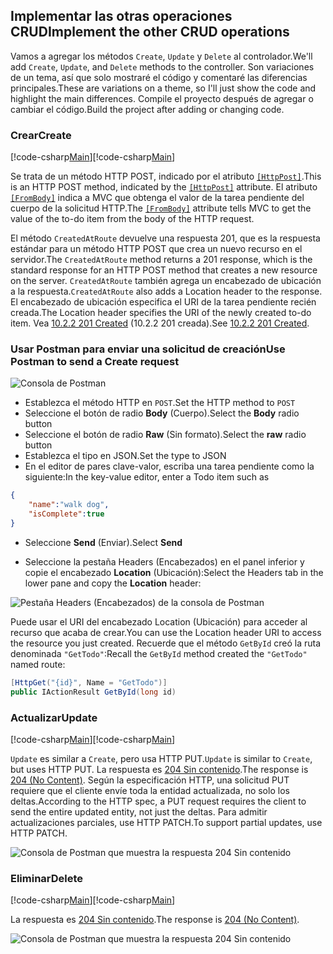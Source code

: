 ## <a name="implement-the-other-crud-operations"></a><span data-ttu-id="d89a3-101">Implementar las otras operaciones CRUD</span><span class="sxs-lookup"><span data-stu-id="d89a3-101">Implement the other CRUD operations</span></span>

<span data-ttu-id="d89a3-102">Vamos a agregar los métodos `Create`, `Update` y `Delete` al controlador.</span><span class="sxs-lookup"><span data-stu-id="d89a3-102">We'll add `Create`, `Update`, and `Delete` methods to the controller.</span></span> <span data-ttu-id="d89a3-103">Son variaciones de un tema, así que solo mostraré el código y comentaré las diferencias principales.</span><span class="sxs-lookup"><span data-stu-id="d89a3-103">These are variations on a theme, so I'll just show the code and highlight the main differences.</span></span> <span data-ttu-id="d89a3-104">Compile el proyecto después de agregar o cambiar el código.</span><span class="sxs-lookup"><span data-stu-id="d89a3-104">Build the project after adding or changing code.</span></span>

### <a name="create"></a><span data-ttu-id="d89a3-105">Crear</span><span class="sxs-lookup"><span data-stu-id="d89a3-105">Create</span></span>

<span data-ttu-id="d89a3-106">[!code-csharp[Main](../../tutorials/first-web-api/sample/TodoApi/Controllers/TodoController.cs?name=snippet_Create)]</span><span class="sxs-lookup"><span data-stu-id="d89a3-106">[!code-csharp[Main](../../tutorials/first-web-api/sample/TodoApi/Controllers/TodoController.cs?name=snippet_Create)]</span></span>

<span data-ttu-id="d89a3-107">Se trata de un método HTTP POST, indicado por el atributo [`[HttpPost]`](https://docs.microsoft.com/aspnet/core/api).</span><span class="sxs-lookup"><span data-stu-id="d89a3-107">This is an HTTP POST method, indicated by the [`[HttpPost]`](https://docs.microsoft.com/aspnet/core/api) attribute.</span></span> <span data-ttu-id="d89a3-108">El atributo [`[FromBody]`](https://docs.microsoft.com/aspnet/core/api) indica a MVC que obtenga el valor de la tarea pendiente del cuerpo de la solicitud HTTP.</span><span class="sxs-lookup"><span data-stu-id="d89a3-108">The [`[FromBody]`](https://docs.microsoft.com/aspnet/core/api) attribute tells MVC to get the value of the to-do item from the body of the HTTP request.</span></span>

<span data-ttu-id="d89a3-109">El método `CreatedAtRoute` devuelve una respuesta 201, que es la respuesta estándar para un método HTTP POST que crea un nuevo recurso en el servidor.</span><span class="sxs-lookup"><span data-stu-id="d89a3-109">The `CreatedAtRoute` method returns a 201 response, which is the standard response for an HTTP POST method that creates a new resource on the server.</span></span> <span data-ttu-id="d89a3-110">`CreatedAtRoute` también agrega un encabezado de ubicación a la respuesta.</span><span class="sxs-lookup"><span data-stu-id="d89a3-110">`CreatedAtRoute` also adds a Location header to the response.</span></span> <span data-ttu-id="d89a3-111">El encabezado de ubicación especifica el URI de la tarea pendiente recién creada.</span><span class="sxs-lookup"><span data-stu-id="d89a3-111">The Location header specifies the URI of the newly created to-do item.</span></span> <span data-ttu-id="d89a3-112">Vea [10.2.2 201 Created](http://www.w3.org/Protocols/rfc2616/rfc2616-sec10.html) (10.2.2 201 creada).</span><span class="sxs-lookup"><span data-stu-id="d89a3-112">See [10.2.2 201 Created](http://www.w3.org/Protocols/rfc2616/rfc2616-sec10.html).</span></span>

### <a name="use-postman-to-send-a-create-request"></a><span data-ttu-id="d89a3-113">Usar Postman para enviar una solicitud de creación</span><span class="sxs-lookup"><span data-stu-id="d89a3-113">Use Postman to send a Create request</span></span>

![Consola de Postman](../../tutorials/first-web-api/_static/pmc.png)

* <span data-ttu-id="d89a3-115">Establezca el método HTTP en `POST`.</span><span class="sxs-lookup"><span data-stu-id="d89a3-115">Set the HTTP method to `POST`</span></span>
* <span data-ttu-id="d89a3-116">Seleccione el botón de radio **Body** (Cuerpo).</span><span class="sxs-lookup"><span data-stu-id="d89a3-116">Select the **Body** radio button</span></span>
* <span data-ttu-id="d89a3-117">Seleccione el botón de radio **Raw** (Sin formato).</span><span class="sxs-lookup"><span data-stu-id="d89a3-117">Select the **raw** radio button</span></span>
* <span data-ttu-id="d89a3-118">Establezca el tipo en JSON.</span><span class="sxs-lookup"><span data-stu-id="d89a3-118">Set the type to JSON</span></span>
* <span data-ttu-id="d89a3-119">En el editor de pares clave-valor, escriba una tarea pendiente como la siguiente:</span><span class="sxs-lookup"><span data-stu-id="d89a3-119">In the key-value editor, enter a Todo item such as</span></span> 

```json
{
    "name":"walk dog",
    "isComplete":true
}
```

* <span data-ttu-id="d89a3-120">Seleccione **Send** (Enviar).</span><span class="sxs-lookup"><span data-stu-id="d89a3-120">Select **Send**</span></span>

* <span data-ttu-id="d89a3-121">Seleccione la pestaña Headers (Encabezados) en el panel inferior y copie el encabezado **Location** (Ubicación):</span><span class="sxs-lookup"><span data-stu-id="d89a3-121">Select the Headers tab in the lower pane and copy the **Location** header:</span></span>

![Pestaña Headers (Encabezados) de la consola de Postman](../../tutorials/first-web-api/_static/pmget.png)

<span data-ttu-id="d89a3-123">Puede usar el URI del encabezado Location (Ubicación) para acceder al recurso que acaba de crear.</span><span class="sxs-lookup"><span data-stu-id="d89a3-123">You can use the Location header URI to access the resource you just created.</span></span> <span data-ttu-id="d89a3-124">Recuerde que el método `GetById` creó la ruta denominada `"GetTodo"`:</span><span class="sxs-lookup"><span data-stu-id="d89a3-124">Recall the `GetById` method created the `"GetTodo"` named route:</span></span>

```csharp
[HttpGet("{id}", Name = "GetTodo")]
public IActionResult GetById(long id)
```

### <a name="update"></a><span data-ttu-id="d89a3-125">Actualizar</span><span class="sxs-lookup"><span data-stu-id="d89a3-125">Update</span></span>

<span data-ttu-id="d89a3-126">[!code-csharp[Main](../../tutorials/first-web-api/sample/TodoApi/Controllers/TodoController.cs?name=snippet_Update)]</span><span class="sxs-lookup"><span data-stu-id="d89a3-126">[!code-csharp[Main](../../tutorials/first-web-api/sample/TodoApi/Controllers/TodoController.cs?name=snippet_Update)]</span></span>

<span data-ttu-id="d89a3-127">`Update` es similar a `Create`, pero usa HTTP PUT.</span><span class="sxs-lookup"><span data-stu-id="d89a3-127">`Update` is similar to `Create`, but uses HTTP PUT.</span></span> <span data-ttu-id="d89a3-128">La respuesta es [204 Sin contenido](http://www.w3.org/Protocols/rfc2616/rfc2616-sec9.html).</span><span class="sxs-lookup"><span data-stu-id="d89a3-128">The response is [204 (No Content)](http://www.w3.org/Protocols/rfc2616/rfc2616-sec9.html).</span></span> <span data-ttu-id="d89a3-129">Según la especificación HTTP, una solicitud PUT requiere que el cliente envíe toda la entidad actualizada, no solo los deltas.</span><span class="sxs-lookup"><span data-stu-id="d89a3-129">According to the HTTP spec, a PUT request requires the client to send the entire updated entity, not just the deltas.</span></span> <span data-ttu-id="d89a3-130">Para admitir actualizaciones parciales, use HTTP PATCH.</span><span class="sxs-lookup"><span data-stu-id="d89a3-130">To support partial updates, use HTTP PATCH.</span></span>

![Consola de Postman que muestra la respuesta 204 Sin contenido](../../tutorials/first-web-api/_static/pmcput.png)

### <a name="delete"></a><span data-ttu-id="d89a3-132">Eliminar</span><span class="sxs-lookup"><span data-stu-id="d89a3-132">Delete</span></span>

<span data-ttu-id="d89a3-133">[!code-csharp[Main](../../tutorials/first-web-api/sample/TodoApi/Controllers/TodoController.cs?name=snippet_Delete)]</span><span class="sxs-lookup"><span data-stu-id="d89a3-133">[!code-csharp[Main](../../tutorials/first-web-api/sample/TodoApi/Controllers/TodoController.cs?name=snippet_Delete)]</span></span>

<span data-ttu-id="d89a3-134">La respuesta es [204 Sin contenido](http://www.w3.org/Protocols/rfc2616/rfc2616-sec9.html).</span><span class="sxs-lookup"><span data-stu-id="d89a3-134">The response is [204 (No Content)](http://www.w3.org/Protocols/rfc2616/rfc2616-sec9.html).</span></span>

![Consola de Postman que muestra la respuesta 204 Sin contenido](../../tutorials/first-web-api/_static/pmd.png)
